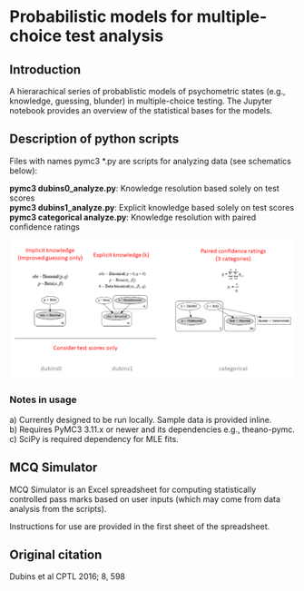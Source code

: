 # Probabilistic models for multiple-choice test analysis

## Introduction

A hierarachical series of probablistic models of psychometric states (e.g., knowledge, guessing, blunder) in multiple-choice testing. The Jupyter notebook provides an overview of the statistical bases for the models.

## Description of python scripts

Files with names pymc3 *.py are scripts for analyzing data (see schematics below):

**pymc3 dubins0_analyze.py**: Knowledge resolution based solely on test scores  
**pymc3 dubins1_analyze.py**: Explicit knowledge based solely on test scores  
**pymc3 categorical analyze.py**: Knowledge resolution with paired confidence ratings

![Schematic of the models](./images/models.png?raw=true "Schematic of the models")

### Notes in usage
a) Currently designed to be run locally. Sample data is provided inline.  
b) Requires PyMC3 3.11.x or newer and its dependencies e.g., theano-pymc.  
c) SciPy is required dependency for MLE fits.
  
## MCQ Simulator

MCQ Simulator is an Excel spreadsheet for computing statistically controlled pass marks based on user inputs (which may come from data analysis from the scripts).

Instructions for use are provided in the first sheet of the spreadsheet.

##  Original citation

Dubins et al CPTL 2016; 8, 598
